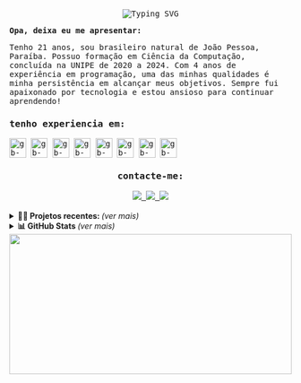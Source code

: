 <samp>
  <div id="top" align ="center" >
   <img src="https://readme-typing-svg.demolab.com?font=Fira+Code&weight=700&size=18&duration=4000&pause=10&color=FFFFFF&center=true&width=700&lines=Ou%C3%A7a+conselhos+e+aceite+instru%C3%A7%C3%B5es%2C+e+acabar%C3%A1+sendo+s%C3%A1bio.;Prov%C3%A9rbios+19%3A20" alt="Typing SVG" />
  </div>

 

<b align="left">Opa, deixa eu me apresentar:</b>

<p align="left">Tenho 21 anos, sou brasileiro natural de João Pessoa, Paraíba. Possuo formação em Ciência da Computação, concluída na UNIPE de 2020 a 2024. Com 4 anos de experiência em programação, uma das minhas qualidades é minha persistência em alcançar meus objetivos. Sempre fui apaixonado por tecnologia e estou ansioso para continuar aprendendo!</p>
<h3>tenho experiencia em:</h3>
<!-- <img align="center" alt="gb-py" height="35" width="30" src="https://cdn.jsdelivr.net/gh/devicons/devicon/icons/python/python-original.svg"> -->
<!-- <img align="center" alt="gb-django" height="35" width="30" src="https://cdn.jsdelivr.net/gh/devicons/devicon/icons/django/django-plain.svg"> -->
<img align="center" alt="gb-js" height="35" width="30" src="https://cdn.jsdelivr.net/gh/devicons/devicon/icons/typescript/typescript-original.svg">
<img align="center" alt="gb-js" height="35" width="30" src="https://cdn.jsdelivr.net/gh/devicons/devicon/icons/javascript/javascript-original.svg">
<img align="center" alt="gb-react" height="35" width="30" src="https://cdn.jsdelivr.net/gh/devicons/devicon/icons/react/react-original.svg">
<img align="center" alt="gb-node" height="35" width="30" src="https://cdn.jsdelivr.net/gh/devicons/devicon/icons/nodejs/nodejs-original.svg">
<img align="center" alt="gb-html" height="35" width="30" src="https://cdn.jsdelivr.net/gh/devicons/devicon/icons/html5/html5-original-wordmark.svg">
<img align="center" alt="gb-css" height="35" width="30" src="https://cdn.jsdelivr.net/gh/devicons/devicon/icons/css3/css3-original-wordmark.svg">
<img align="center" alt="gb-nxt" height="35" width="30"src="https://cdn.jsdelivr.net/gh/devicons/devicon/icons/nextjs/nextjs-original.svg" />
<img align="center" alt="gb-git" height="35" width="30" src="https://cdn.jsdelivr.net/gh/devicons/devicon/icons/git/git-original.svg" />
          
          

  <br>
  <div align="center">
  <h3><b>contacte-me:</b></h3>
  <a href="https://www.linkedin.com/in/glauber-monteiro-40439b238/" target="_blank" rel="noopener noreferrer">
  <img src="https://img.shields.io/badge/-linkedin-white.svg?style=for-the-badge&logo=linkedin&logoColor=black">
  </a>
  <a href="mailto:devglaubermonteiro@gmail.com" target="_blank" rel="noopener noreferrer">
  <img src="https://img.shields.io/badge/-gmail-white?style=for-the-badge&logo=gmail&logoColor=black">
  </a>

  <a href="https://www.instagram.com/devglauber/" target="_blank" rel="noopener noreferrer">
  <img src="https://img.shields.io/badge/-instagram-white.svg?style=for-the-badge&logo=Instagram&logoColor=black">
  </a>

  </div>
  </samp>
<br>
  <details>
  <summary> <b>👨‍💻 Projetos recentes: </b> <i>(ver mais)</i> </summary>
  <br>
<div align="center">
  
  
  <a href="https://github.com/glauber2k2/eCommerce">
    <img align="center" src="https://github-readme-stats.vercel.app/api/pin/?username=glauber2k2&show_icons=true&theme=dark&border_color=A6A6A6CF&repo=eCommerce" />
  </a>
  <a href="https://github.com/glauber2k2/Costs">
    <img align="center" src="https://github-readme-stats.vercel.app/api/pin/?username=glauber2k2&show_icons=true&theme=dark&border_color=A6A6A6CF&repo=Costs" />
  </a>
  <a href="https://github.com/glauber2k2/hamburgueria_nextjs">
    <img align="center" src="https://github-readme-stats.vercel.app/api/pin/?username=glauber2k2&theme=dark&border_color=A6A6A6CF&repo=hamburgueria_nextjs" />
  </a>
<a href="https://github.com/glauber2k2/lojaNextJs">
    <img align="center" src="https://github-readme-stats.vercel.app/api/pin/?username=glauber2k2&theme=dark&border_color=A6A6A6CF&repo=lojaNextJs" />
  </a>
  
  </div>
</details>
  
 
 <details>
  <summary> <b>📊 GitHub Stats </b><i >(ver mais)</i> </summary>
  <br>
<div align="center">
  <a href = "https://github.com/glauber2k2">
    <img height="180em" src="https://github-readme-stats.vercel.app/api?username=glauber2k2&show_icons=true&line_height=20&theme=dark&hide_rank=true&include_all_commits=true&count_private=true&locale=pt-br&border_color=A6A6A6CF">
        <img height="180em" src="https://github-readme-stats.vercel.app/api/top-langs/?username=glauber2k2&langs_count=6&layout=compact&line_height=30&locale=pt-br&theme=dark&border_color=A6A6A6CF">
    <img height="180em" src="https://streak-stats.demolab.com?user=glauber2k2&theme=dark&locale=pt_BR&fire=FF8B33&border=A6A6A6CF&stroke=0094F5C5">
    </a>
        
 </div>
 <br>
 <br>
  <samp>
  <div align="center">
    <p><b>Profile Views: 👀</b></p>
  <img height ="20px" src="https://profile-counter.glitch.me/{glauber2k2}/count.svg"> 
 <!--<img src="https://komarev.com/ghpvc/?username=glauber2k2&style=flat-square&color=1a1b27&label=profile+views"> -->
  </div> 
</samp>
</details>

<img align="center" src="https://media.licdn.com/dms/image/D4D16AQFDUjaMoaML2w/profile-displaybackgroundimage-shrink_350_1400/0/1683914067308?e=1718236800&v=beta&t=Apui6EP-uH2dnhf36z1J4_xA3JCHad-DbzxZarbpKxo" width="100%" height="250px" />
